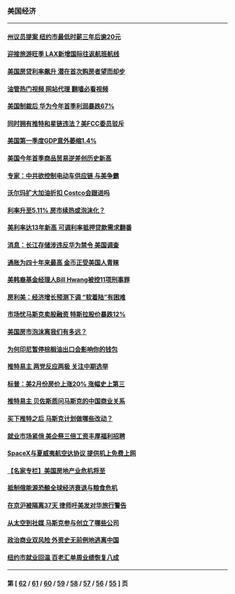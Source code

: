 ### 美国经济
---
#### [州议员提案 纽约市最低时薪三年后逾20元](../../pages/ncid1078158/n13723070.md?04292045) 
#### [迎接旅游旺季 LAX新增国际往返航班航线](../../pages/ncid1078158/n13722824.md?04292045) 
#### [美国房贷利率飙升 潜在首次购房者望而却步](../../pages/ncid1078158/n13722721.md?04292045) 
#### [油管热门视频 网站代理 翻墙必看视频](http://209.222.30.114:81/youtube.html?04292045)
#### [美国制裁后 华为今年首季利润暴跌67%](../../pages/ncid1078158/n13722751.md?04292045) 
#### [同时拥有推特和星链违法？美FCC委员驳斥](../../pages/ncid1078158/n13722679.md?04292045) 
#### [美国第一季度GDP意外萎缩1.4%](../../pages/ncid1078158/n13722625.md?04292045) 
#### [美国今年首季商品贸易逆差创历史新高](../../pages/ncid1078158/n13722368.md?04292045) 
#### [专家：中共欲控制电动车供应链 与美争霸](../../pages/ncid1078158/n13722161.md?04292045) 
#### [沃尔玛扩大加油折扣 Costco会跟进吗](../../pages/ncid1078158/n13722105.md?04292045) 
#### [利率升至5.11% 房市续热或泡沫化？](../../pages/ncid1078158/n13721966.md?04292045) 
#### [美利率达13年新高 可调利率抵押贷款需求翻番](../../pages/ncid1078158/n13722042.md?04292045) 
#### [消息：长江存储涉违反华为禁令 美国调查](../../pages/ncid1078158/n13721928.md?04292045) 
#### [通胀为四十年来最高 金币正受美国人青睐](../../pages/ncid1078158/n13721830.md?04292045) 
#### [美韩裔基金经理人Bill Hwang被控11项刑事罪](../../pages/ncid1078158/n13721871.md?04292045) 
#### [房利美：经济增长预测下调 “软着陆”有困难](../../pages/ncid1078158/n13721513.md?04292045) 
#### [市场忧马斯克卖股融资 特斯拉股价暴跌12%](../../pages/ncid1078158/n13721391.md?04292045) 
#### [美国房市泡沫离我们有多远？](../../pages/ncid1078158/n13721458.md?04292045) 
#### [为何印尼暂停棕榈油出口会影响你的钱包](../../pages/ncid1078158/n13721205.md?04292045) 
#### [推特易主 两党反应两极 关注中期选举](../../pages/ncid1078158/n13721254.md?04292045) 
#### [标普：美2月份房价上涨20% 涨幅史上第三](../../pages/ncid1078158/n13721128.md?04292045) 
#### [推特易主 贝佐斯质问马斯克的中国商业关系](../../pages/ncid1078158/n13721162.md?04292045) 
#### [买下推特之后 马斯克计划做哪些改动？](../../pages/ncid1078158/n13720685.md?04292045) 
#### [就业市场紧俏 美企祭三倍工资丰厚福利招聘](../../pages/ncid1078158/n13720656.md?04292045) 
#### [SpaceX与夏威夷航空达协议 提供机上免费上网](../../pages/ncid1078158/n13720395.md?04292045) 
#### [【名家专栏】美国房地产业危机将至](../../pages/ncid1078158/n13720263.md?04292045) 
#### [抵制俄能源恐酿全球经济衰退与粮食危机](../../pages/ncid1078158/n13720438.md?04292045) 
#### [在京沪被隔离37天 律师吁美发对华旅行警告](../../pages/ncid1078158/n13720436.md?04292045) 
#### [从太空到社媒 马斯克参与创立了哪些公司](../../pages/ncid1078158/n13719553.md?04292045) 
#### [政治商业双风险 外资史无前例地逃离中国](../../pages/ncid1078158/n13720271.md?04292045) 
#### [纽约市就业回温 百老汇单周业绩恢复八成](../../pages/ncid1078158/n13719878.md?04292045) 

---
#### 第 [ [62](./62.md?04292045) / [61](./61.md?04292045) / [60](./60.md?04292045) / [59](./59.md?04292045) / [58](./58.md?04292045) / [57](./57.md?04292045) / [56](./56.md?04292045) / [55](./55.md?04292045) ] 页
